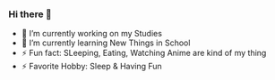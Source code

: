### Hi there 👋



- 🔭 I’m currently working on my Studies
- 🌱 I’m currently learning New Things in School
- ⚡ Fun fact: SLeeping, Eating, Watching Anime are kind of my thing
- ⚡ Favorite Hobby: Sleep & Having Fun
